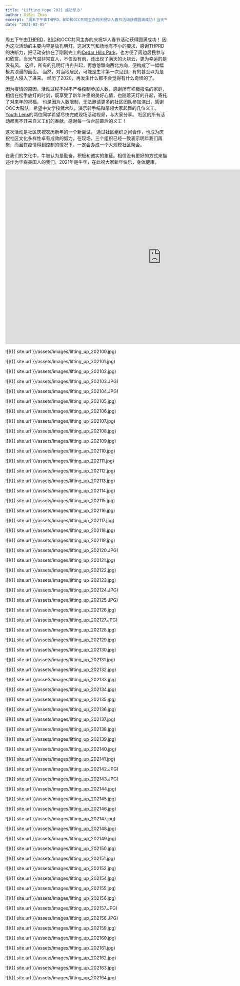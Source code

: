 ```yaml
---
title: "Lifting Hope 2021 成功举办"
author: XiBei Zhao
excerpt: "周五下午由THPRD，BSD和OCC共同主办的庆祝华人春节活动获得圆满成功！当天气温非常宜人，不仅没有雨，还出现了满天的火烧云，更为幸运的是没有风。 这样，所有的孔明灯冉冉升起，再悠悠飘向西北方向，便构成了一幅幅极其浪漫的画面。当然，对当地居民，可能是生平第一次见到，有的甚至以为是外星人侵入了进来。 经历了2020，再发生什么都不会觉得有什么奇怪的了。"
date: "2021-02-05"
---
```


周五下午由[THPRD](http://www.thprd.org/)，[BSD](https://www.beaverton.k12.or.us/)和OCC共同主办的庆祝华人春节活动获得圆满成功！ 因为这次活动的主要内容是放孔明灯，这对天气和场地有不小的要求，感谢THPRD的决断力，把活动安排在了刚刚完工的[Cedar Hills Park](https://www.google.com/maps/place/Cedar+Hills+Park/@45.5018393,-122.8030372,17.54z/data=!4m5!3m4!1s0x0:0xe5da33b7b8c54665!8m2!3d45.5024818!4d-122.803294)，也方便了周边居民参与和欣赏。当天气温非常宜人，不仅没有雨，还出现了满天的火烧云，更为幸运的是没有风。 这样，所有的孔明灯冉冉升起，再悠悠飘向西北方向，便构成了一幅幅极其浪漫的画面。 当然，对当地居民，可能是生平第一次见到，有的甚至以为是外星人侵入了进来。 经历了2020，再发生什么都不会觉得有什么奇怪的了。

因为疫情的原因，活动过程不得不严格控制参加人数，感谢所有积极报名的家庭，相信在松手放灯的时刻，既享受了新年许愿的美好心情，也随着天灯的升起，寄托了对来年的祝福。 也是因为人数限制，无法邀请更多的社区团队参加演出，感谢OCC大鼓队，希望中文学校武术队，演示转手绢和带领大家起舞的几位义工。 [Youth Lens](http://pdxchinese.org/youthlens/)的两位同学希望尽快完成现场活动视频，与大家分享。 社区的所有活动都离不开来自义工们的奉献，感谢每一位台前幕后的义工！

这次活动是社区庆祝农历新年的一个新尝试。 通过社区组织之间合作，也成为庆祝社区文化多样性卓有成效的努力。在现场，三个组织已经一致表示明年我们再聚，而且在疫情得到控制的情况下，一定会办成一个大规模社区聚会。

在我们的文化中，牛被认为是勤奋，积极和诚实的象征。相信没有更好的方式来描述作为华裔美国人的我们。2021年是牛年，在此祝大家新年快乐，身体健康。

<iframe width="969" height="545" src="https://www.youtube.com/embed/IPs36aEPRRw" frameborder="0" allow="accelerometer; autoplay; clipboard-write; encrypted-media; gyroscope; picture-in-picture" allowfullscreen></iframe>

![]({{ site.url }}/assets/images/lifting_up_202100.jpg)

![]({{ site.url }}/assets/images/lifting_up_202101.jpg)

![]({{ site.url }}/assets/images/lifting_up_202102.jpg)

![]({{ site.url }}/assets/images/lifting_up_202103.JPG)

![]({{ site.url }}/assets/images/lifting_up_202104.JPG)

![]({{ site.url }}/assets/images/lifting_up_202105.jpg)

![]({{ site.url }}/assets/images/lifting_up_202106.jpg)

![]({{ site.url }}/assets/images/lifting_up_202107.jpg)

![]({{ site.url }}/assets/images/lifting_up_202108.jpg)

![]({{ site.url }}/assets/images/lifting_up_202109.jpg)

![]({{ site.url }}/assets/images/lifting_up_202110.jpg)

![]({{ site.url }}/assets/images/lifting_up_202111.jpg)

![]({{ site.url }}/assets/images/lifting_up_202112.jpg)

![]({{ site.url }}/assets/images/lifting_up_202113.jpg)

![]({{ site.url }}/assets/images/lifting_up_202114.jpg)

![]({{ site.url }}/assets/images/lifting_up_202115.jpg)

![]({{ site.url }}/assets/images/lifting_up_202116.jpg)

![]({{ site.url }}/assets/images/lifting_up_202117.jpg)

![]({{ site.url }}/assets/images/lifting_up_202118.jpg)

![]({{ site.url }}/assets/images/lifting_up_202119.jpg)

![]({{ site.url }}/assets/images/lifting_up_202120.JPG)

![]({{ site.url }}/assets/images/lifting_up_202121.jpg)

![]({{ site.url }}/assets/images/lifting_up_202122.jpg)

![]({{ site.url }}/assets/images/lifting_up_202123.jpg)

![]({{ site.url }}/assets/images/lifting_up_202124.JPG)

![]({{ site.url }}/assets/images/lifting_up_202125.JPG)

![]({{ site.url }}/assets/images/lifting_up_202126.jpg)

![]({{ site.url }}/assets/images/lifting_up_202127.JPG)

![]({{ site.url }}/assets/images/lifting_up_202128.jpg)

![]({{ site.url }}/assets/images/lifting_up_202129.jpg)

![]({{ site.url }}/assets/images/lifting_up_202130.jpg)

![]({{ site.url }}/assets/images/lifting_up_202131.jpg)

![]({{ site.url }}/assets/images/lifting_up_202132.jpg)

![]({{ site.url }}/assets/images/lifting_up_202133.jpg)

![]({{ site.url }}/assets/images/lifting_up_202134.jpg)

![]({{ site.url }}/assets/images/lifting_up_202135.jpg)

![]({{ site.url }}/assets/images/lifting_up_202136.jpg)

![]({{ site.url }}/assets/images/lifting_up_202137.jpg)

![]({{ site.url }}/assets/images/lifting_up_202138.jpg)

![]({{ site.url }}/assets/images/lifting_up_202139.jpg)

![]({{ site.url }}/assets/images/lifting_up_202140.jpg)

![]({{ site.url }}/assets/images/lifting_up_202141.jpg)

![]({{ site.url }}/assets/images/lifting_up_202142.JPG)

![]({{ site.url }}/assets/images/lifting_up_202143.JPG)

![]({{ site.url }}/assets/images/lifting_up_202144.jpg)

![]({{ site.url }}/assets/images/lifting_up_202145.jpg)

![]({{ site.url }}/assets/images/lifting_up_202146.jpg)

![]({{ site.url }}/assets/images/lifting_up_202147.jpg)

![]({{ site.url }}/assets/images/lifting_up_202148.jpg)

![]({{ site.url }}/assets/images/lifting_up_202149.jpg)

![]({{ site.url }}/assets/images/lifting_up_202150.jpg)

![]({{ site.url }}/assets/images/lifting_up_202151.jpg)

![]({{ site.url }}/assets/images/lifting_up_202152.jpg)

![]({{ site.url }}/assets/images/lifting_up_202154.jpg)

![]({{ site.url }}/assets/images/lifting_up_202155.jpg)

![]({{ site.url }}/assets/images/lifting_up_202156.jpg)

![]({{ site.url }}/assets/images/lifting_up_202157.JPG)

![]({{ site.url }}/assets/images/lifting_up_202158.JPG)

![]({{ site.url }}/assets/images/lifting_up_202159.jpg)

![]({{ site.url }}/assets/images/lifting_up_202160.jpg)

![]({{ site.url }}/assets/images/lifting_up_202161.jpg)

![]({{ site.url }}/assets/images/lifting_up_202162.jpg)

![]({{ site.url }}/assets/images/lifting_up_202163.jpg)

![]({{ site.url }}/assets/images/lifting_up_202164.jpg)
